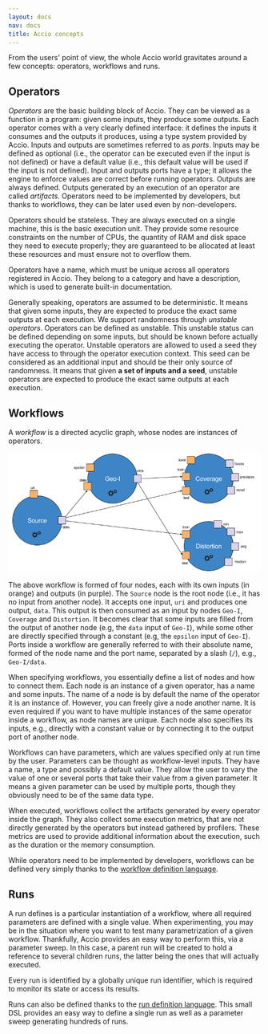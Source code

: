```yaml
---
layout: docs
nav: docs
title: Accio concepts
---
```


From the users' point of view, the whole Accio world gravitates around a few concepts: operators, workflows and runs.

## Operators

*Operators* are the basic building block of Accio.
They can be viewed as a function in a program: given some inputs, they produce some outputs.
Each operator comes with a very clearly defined interface: it defines the inputs it consumes and the outputs it produces, using a type system provided by Accio.
Inputs and outputs are sometimes referred to as *ports*.
Inputs may be defined as optional (i.e., the operator can be executed even if the input is not defined) or have a default value (i.e., this default value will be used if the input is not defined).
Input and outputs ports have a type; it allows the engine to enforce values are correct before running operators.
Outputs are always defined.
Outputs generated by an execution of an operator are called *artifacts*.
Operators need to be implemented by developers, but thanks to workflows, they can be later used even by non-developers.

Operators should be stateless.
They are always executed on a single machine, this is the basic execution unit.
They provide some resource constraints on the number of CPUs, the quantity of RAM and disk space they need to execute properly;
they are guaranteed to be allocated at least these resources and must ensure not to overflow them.

Operators have a name, which must be unique across all operators registered in Accio.
They belong to a category and have a description, which is used to generate built-in documentation.

Generally speaking, operators are assumed to be deterministic.
It means that given some inputs, they are expected to produce the exact same outputs at each execution.
We support randomness through *unstable operators*.
Operators can be defined as unstable.
This unstable status can be defined depending on some inputs, but should be known before actually executing the operator.
Unstable operators are allowed to used a seed they have access to through the operator execution context.
This seed can be considered as an additional input and should be their only source of randomness.
It means that given **a set of inputs and a seed**, unstable operators are expected to produce the exact same outputs at each execution.

## Workflows

A *workflow* is a directed acyclic graph, whose nodes are instances of operators.

![Example workflow](../images/workflow.png)

The above workflow is formed of four nodes, each with its own inputs (in orange) and outputs (in purple).
The `Source` node is the root node (i.e., it has no input from another node).
It accepts one input, `uri` and produces one output, `data`.
This output is then consumed as an input by nodes `Geo-I`, `Coverage` and `Distortion`.
It becomes clear that some inputs are filled from the output of another node (e.g, the `data` input of `Geo-I`), while some other are directly specified through a constant (e.g, the `epsilon` input of `Geo-I`).
Ports inside a workflow are generally referred to with their absolute name, formed of the node name and the port name, separated by a slash (`/`), e.g., `Geo-I/data`.

When specifying workflows, you essentially define a list of nodes and how to connect them.
Each node is an instance of a given operator, has a name and some inputs.
The name of a node is by default the name of the operator it is an instance of.
However, you can freely give a node another name.
It is even required if you want to have multiple instances of the same operator inside a workflow, as node names are unique.
Each node also specifies its inputs, e.g., directly with a constant value or by connecting it to the output port of another node.

Workflows can have parameters, which are values specified only at run time by the user.
Parameters can be thought as workflow-level inputs.
They have a name, a type and possibly a default value.
They allow the user to vary the value of one or several ports that take their value from a given parameter.
It means a given parameter can be used by multiple ports, though they obviously need to be of the same data type.

When executed, workflows collect the artifacts generated by every operator inside the graph.
They also collect some execution metrics, that are not directly generated by the operators but instead gathered by profilers.
These metrics are used to provide additional information about the execution, such as the duration or the memory consumption.

While operators need to be implemented by developers, workflows can be defined very simply thanks to the [workflow definition language](workflow-dsl.html).

## Runs

A run defines is a particular instantiation of a workflow, where all required parameters are defined with a single value.
When experimenting, you may be in the situation where you want to test many parametrization of a given workflow.
Thankfully, Accio provides an easy way to perform this, via a parameter sweep.
In this case, a parent run will be created to hold a reference to several children runs, the latter being the ones that will actually executed.

Every run is identified by a globally unique run identifier, which is required to monitor its state or access its results.

Runs can also be defined thanks to the [run definition language](run-dsl.html).
This small DSL provides an easy way to define a single run as well as a parameter sweep generating hundreds of runs.
